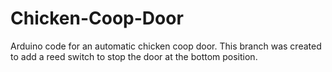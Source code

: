 # Chicken-Coop-Door
Arduino code for an automatic chicken coop door. 
This branch was created to add a reed switch to stop the door at the bottom position.

